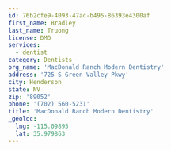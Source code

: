 ```yaml
---
id: 76b2cfe9-4093-47ac-b495-86393e4300af
first_name: Bradley
last_name: Truong
license: DMD
services:
  - dentist
category: Dentists
org_name: 'MacDonald Ranch Modern Dentistry'
address: '725 S Green Valley Pkwy'
city: Henderson
state: NV
zip: '89052'
phone: '(702) 560-5231'
title: 'MacDonald Ranch Modern Dentistry'
_geoloc:
  lng: -115.09895
  lat: 35.979863
---
```

